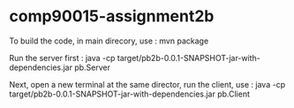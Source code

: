 # comp90015-assignment2b

To build the code, in main direcory, use : mvn package

Run the server first : java -cp target/pb2b-0.0.1-SNAPSHOT-jar-with-dependencies.jar pb.Server

Next, open a new terminal at the same director, run the client, use : 
java -cp target/pb2b-0.0.1-SNAPSHOT-jar-with-dependencies.jar pb.Client
